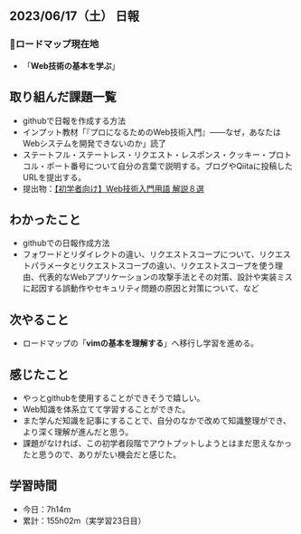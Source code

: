 ## 2023/06/17（土） 日報
### :round_pushpin:ロードマップ現在地
- 「**Web技術の基本を学ぶ**」

## 取り組んだ課題一覧
- githubで日報を作成する方法
- インプット教材「『プロになるためのWeb技術入門』――なぜ，あなたはWebシステムを開発できないのか」読了
- ステートフル・ステートレス・リクエスト・レスポンス・クッキー・プロトコル・ポート番号について自分の言葉で説明する。ブログやQiitaに投稿したURLを提出する。
- 提出物：[【初学者向け】Web技術入門用語 解説８選](https://qiita.com/mimimi_zomy/items/a83712d82ebb7a62f0d5 "【初学者向け】Web技術入門用語 解説８選")
## わかったこと
- githubでの日報作成方法
- フォワードとリダイレクトの違い、リクエストスコープについて、リクエストパラメータとリクエストスコープの違い、リクエストスコープを使う理由、代表的なWebアプリケーションの攻撃手法とその対策、設計や実装ミスに起因する誤動作やセキュリティ問題の原因と対策について、など
## 次やること
- ロードマップの「**vimの基本を理解する**」へ移行し学習を進める。
## 感じたこと
- やっとgithubを使用することができそうで嬉しい。
- Web知識を体系立てて学習することができた。
- また学んだ知識を記事にすることで、自分のなかで改めて知識整理ができ、より深く理解が進んだと思う。
- 課題がなければ、この初学者段階でアウトプットしようとはまだ思えなかったと思うので、ありがたい機会だと感じた。
## 学習時間
- 今日：7h14m
- 累計：155h02m（実学習23日目）

